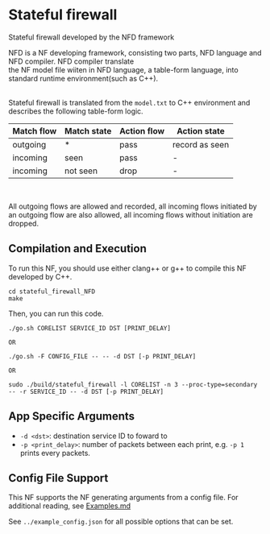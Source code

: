 Stateful firewall
==
Stateful firewall developed by the NFD framework


NFD is a NF developing framework, consisting two parts, NFD language and NFD compiler. NFD compiler translate <br>
the NF model file wiiten in NFD language, a table-form language, into standard runtime environment(such as C++).<br><br>


Stateful firewall is translated from the `model.txt` to C++ environment and describes the following table-form logic. <br>
  

**Match flow**      |**Match state**     | **Action flow**     | **Action state**            
 --------- | -----------  | ----------- |----------
 outgoing | * | pass | record as seen
 incoming | seen | pass | -
 incoming | not seen | drop | -  
 
 <br>
 
All outgoing flows are allowed and recorded, all incoming flows initiated by an outgoing flow are also allowed, all incoming flows without initiation are dropped. <br>
 



Compilation and Execution
--

To run this NF, you should use either clang++ or g++ to compile this NF developed by C++.

```
cd stateful_firewall_NFD
make

```

Then, you can run this code.

```
./go.sh CORELIST SERVICE_ID DST [PRINT_DELAY]

OR

./go.sh -F CONFIG_FILE -- -- -d DST [-p PRINT_DELAY]

OR

sudo ./build/stateful_firewall -l CORELIST -n 3 --proc-type=secondary -- -r SERVICE_ID -- -d DST [-p PRINT_DELAY]
```

App Specific Arguments
--
  - `-d <dst>`: destination service ID to foward to
  - `-p <print_delay>`: number of packets between each print, e.g. `-p 1` prints every packets.

Config File Support
--
This NF supports the NF generating arguments from a config file. For additional reading, see [Examples.md](../../docs/Examples.md)

See `../example_config.json` for all possible options that can be set.
